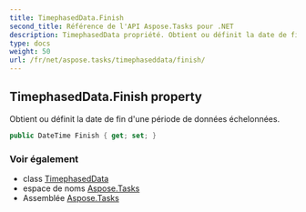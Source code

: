 ```yaml
---
title: TimephasedData.Finish
second_title: Référence de l'API Aspose.Tasks pour .NET
description: TimephasedData propriété. Obtient ou définit la date de fin dune période de données échelonnées.
type: docs
weight: 50
url: /fr/net/aspose.tasks/timephaseddata/finish/
---
```

## TimephasedData.Finish property

Obtient ou définit la date de fin d'une période de données échelonnées.

```csharp
public DateTime Finish { get; set; }
```

### Voir également

* class [TimephasedData](../)
* espace de noms [Aspose.Tasks](../../timephaseddata/)
* Assemblée [Aspose.Tasks](../../../)


